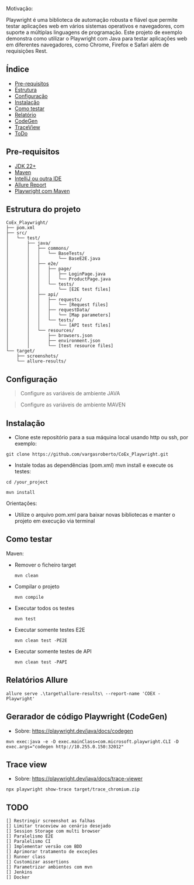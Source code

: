 
Motivação:

Playwright é uma biblioteca de automação robusta e fiável que permite testar aplicações web em vários sistemas operativos e navegadores, com suporte a múltiplas linguagens de programação.
Este projeto de exemplo demonstra como utilizar o Playwright com Java para testar aplicações web em diferentes navegadores, como Chrome, Firefox e Safari além de requisições Rest.


## Índice


- [Pre-requisitos](#pre-requisitos)
- [Estrutura](#estrutura-do-projeto)
- [Configuração](#configuração)
- [Instalação](#instalação)
- [Como testar](#como-testar)
- [Relatório](#relatórios-allure)
- [CodeGen](#gerador-de-código-playwright-codegen)
- [TraceView](#trace-view)
- [ToDo](#todo)


## Pre-requisitos

- [JDK 22+](https://www.oracle.com/java/technologies/javase-downloads.html)
- [Maven](https://maven.apache.org/install.html)
- [IntelliJ ou outra IDE](https://www.jetbrains.com/idea/download/)
- [Allure Report](https://allurereport.org/docs/install/)
- [Playwright com Maven](https://playwright.dev/java/docs/intro)



## Estrutura do projeto
```
CoEx_Playwright/
├── pom.xml
├── src/
│   └── test/
│       ├── java/
│       │   ├── commons/
│       │   │   └── BaseTests/
│       │   │       └── BaseE2E.java
│       │   ├── e2e/
│       │   │   ├── page/
│       │   │   │   ├── LoginPage.java
│       │   │   │   └── ProductPage.java
│       │   │   └── tests/
│       │   │       └── [E2E test files]
│       │   ├── api/
│       │   │   ├── requests/
│       │   │   │   └── [Request files]
│       │   │   ├── requestData/
│       │   │   │   └── [Map parameters]
│       │   │   └── tests/
│       │   │       └── [API test files]
│       │   └── resources/
│       │       ├── browsers.json
│       │       ├── environment.json
│       │       └── [test resource files]
└── target/
    ├── screenshots/
    └── allure-results/
```



## Configuração

> Configure as variáveis de ambiente JAVA

> Configure as variáveis de ambiente MAVEN
> 

## Instalação

- Clone este repositório para a sua máquina local usando http ou ssh, por exemplo:

`git clone https://github.com/vargasroberto/CoEx_Playwright.git`

- Instale todas as dependências (pom.xml) mvn install e execute os testes:

`cd /your_project`

`mvn install`

Orientações:
- Utilize o arquivo pom.xml para baixar novas bibliotecas e manter o projeto em execução via terminal


## Como testar

Maven:
- Remover o ficheiro target

    `mvn clean`

- Compilar o projeto

    `mvn compile`

- Executar todos os testes

    `mvn test`

- Executar somente testes E2E

    `mvn clean test -PE2E`

- Executar somente testes de API

    `mvn clean test -PAPI`

## Relatórios Allure

`allure serve .\target\allure-results\ --report-name 'COEX - Playwright'`


## Gerarador de código Playwright (CodeGen)
- Sobre: https://playwright.dev/java/docs/codegen

`mvn exec:java -e -D exec.mainClass=com.microsoft.playwright.CLI -D exec.args="codegen http://10.255.0.150:32012"`


## Trace view
- Sobre: https://playwright.dev/java/docs/trace-viewer

`npx playwright show-trace target/trace_chromium.zip`




## TODO

```
[] Restringir screenshot as falhas
[] Limitar traceview ao cenário desejado
[] Session Storage com multi browser
[] Paralelismo E2E
[] Paralelismo CI
[] Implementar versão com BDD
[] Aprimorar tratamento de exceções
[] Runner class
[] Customizar assertions
[] Parametrizar ambientes com mvn
[] Jenkins
[] Docker
```


